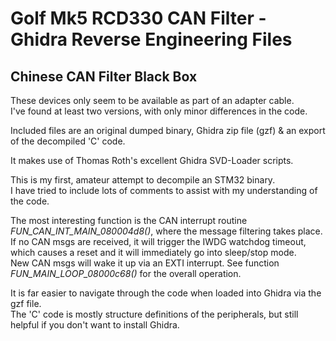 # Golf Mk5 RCD330 CAN Filter - Ghidra Reverse Engineering Files #
## Chinese CAN Filter Black Box ##

These devices only seem to be available as part of an adapter cable.<BR>
I've found at least two versions, with only minor differences in the code.

Included files are an original dumped binary, Ghidra zip file (gzf) & an export of the decompiled 'C' code.
  
It makes use of Thomas Roth's excellent Ghidra SVD-Loader scripts.

This is my first, amateur attempt to decompile an STM32 binary.<BR>
I have tried to include lots of comments to assist with my understanding of the code.

The most interesting function is the CAN interrupt routine *FUN_CAN_INT_MAIN_080004d8()*, where the message filtering takes place.<BR>
If no CAN msgs are received, it will trigger the IWDG watchdog timeout, which causes a reset and it will immediately go into sleep/stop mode.<BR>
New CAN msgs will wake it up via an EXTI interrupt. See function *FUN_MAIN_LOOP_08000c68()* for the overall operation. 
  
It is far easier to navigate through the code when loaded into Ghidra via the gzf file.<BR>
The 'C' code is mostly structure definitions of the peripherals, but still helpful if you don't want to install Ghidra.
